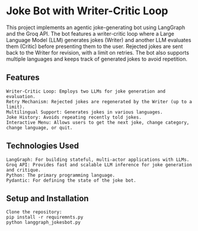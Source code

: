  # Joke Bot with Writer-Critic Loop

This project implements an agentic joke-generating bot using LangGraph and the Groq API. The bot features a writer-critic loop where a Large Language Model (LLM) generates jokes (Writer) and another LLM evaluates them (Critic) before presenting them to the user. Rejected jokes are sent back to the Writer for revision, with a limit on retries. The bot also supports multiple languages and keeps track of generated jokes to avoid repetition.


## Features

    Writer-Critic Loop: Employs two LLMs for joke generation and evaluation.
    Retry Mechanism: Rejected jokes are regenerated by the Writer (up to a limit).
    Multilingual Support: Generates jokes in various languages.
    Joke History: Avoids repeating recently told jokes.
    Interactive Menu: Allows users to get the next joke, change category, change language, or quit.

## Technologies Used

    LangGraph: For building stateful, multi-actor applications with LLMs.
    Groq API: Provides fast and scalable LLM inference for joke generation and critique.
    Python: The primary programming language.
    Pydantic: For defining the state of the joke bot.

## Setup and Installation

    Clone the repository:
    pip install -r requiremnts.py
    python langgraph_jokesbot.py
    
